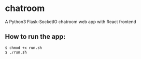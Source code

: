 # chatroom
A Python3 Flask-SocketIO chatroom web app with React frontend


## How to run the app:
```sh 
$ chmod +x run.sh
$ ./run.sh
```